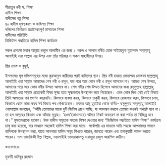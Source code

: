 সীরাতুন নবী স. শিক্ষা <br/>
হাদীস শিক্ষা <br/>
হাদীসের গল্প শিক্ষা <br/>
৪০ হাদীস মুখস্থকরণ ও ফযিলত শিক্ষা <br/>
দলিলের ভিত্তিতে মতানৈক্যপূর্ণ মাসায়েল শিক্ষা <br/>
হাদীসের পরিচিতি <br/>
ডিজিটাল পদ্ধতিতে হাদিস শিক্ষা কার্যক্রম <br/>


সকল প্রশংসা মহান আল্লাহ রব্বুল আলামীন এর জন্য ।  দরুদ ও সালাম বর্ষিত হোক সাইয়েদুনা মুহাম্মাদ সাল্লাল্লাহু আলাইহি ওয়া সাল্লাম এর উপর এবং তাঁর পরিবার ও সকল সাহাবীদের উপর।

প্রিয় দোস্ত ও বুযূর্গ,

ইসলামের মূল দলিলসমূহের মধ্যে কুরআনুল কারীমের পরই হাদিসের স্থান। প্রিয় নবী হযরত মোহাম্মদ মোস্তফা ছাল্লাল্লাহু আলাইহি ওয়া সাল্লাম  আমাদের শেষ নবী ও রসূল, যার পরে আর কোন নবী ও রসূল আসবেন না। আমরা শেষ উম্মত, আমাদের পরে আর কোন নবীর উম্মত আসবে না। শেষ নবীর শেষ উম্মত হিসেবে আমাদের জন্য রসূলুল্লাহ ছাল্লাল্লাহু আলাইহি ওয়া সাল্লাম প্রত্যেকটি বিষয় সূক্ষ্ম হতে সূক্ষ্মভাবে উপস্থাপন করে গিয়েছেন। এমন কোন দিক নেই যেই বিষয়ে তিনি আমাদের পথ প্রদর্শন করেননি। কিভাবে ব্যবসা করব, কিভাবে চাকুরী করব, কিভাবে রোজগার করব, কিভাবে চলব, কিভাবে কোন কাজ করব সর্ব বিষয়ে পথ দেখিয়েছেন। হযরত আবূ হুরাইরা থেকে বর্ণিত- রসূলুল্লাহ সাল্লাল্লাহু আলাইহি ওয়াসাল্লাম বলেছেন, “আঁমি তোমাদের মাঝে দুটি জিনিস রেখে যাচ্ছি, যা অবলম্বন করলে তোমরা কখনই পথভ্রষ্ট হবে না। তা হল আল্লাহর কিতাব এবং আঁমার সুন্নাহ। ‘হওয’(কাওসারে) আঁমার নিকট অবতরণ না করা পর্যন্ত তা বিচ্ছিন্ন হবে না।” মুসতাদরাকে হাকেম। উক্ত হাদীস সমূহকে সহজে শিক্ষা দেওয়ার জন্য “ডিজিটাল পদ্ধতিতে হাদিস শিক্ষা” কার্যক্রম চালু করা হয়েছে, যার মাধ্যমে সহজেই হাদিস শিক্ষা করা যাবে। সর্বোপরি এর মাধ্যমে অতি সহজে আপনাদের সামনে হাদিসকে উপস্থাপন করা, যাতে আপনারা হাদিস সমূহ শিখতে পারেন, জানতে পারেন এবং তদানুযায়ী আমল করতে পারেন। ওমা তাওফিকী ইল্লা বিল্লাহ, ওয়ালাইহি তাওয়াক্কালতু ওয়াহুয়া রব্বুল আরশিল কারীম।

 

ধন্যবাদান্তে-

মুফতী হাবিবুর রহমান

